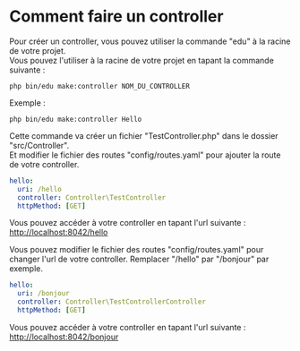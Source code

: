 # Comment faire un controller

Pour créer un controller, vous pouvez utiliser la commande "edu" à la racine de votre projet. \
Vous pouvez l'utiliser à la racine de votre projet en tapant la commande suivante :

```Shell
php bin/edu make:controller NOM_DU_CONTROLLER
```

Exemple :

```Shell
php bin/edu make:controller Hello
```

Cette commande va créer un fichier "TestController.php" dans le dossier "src/Controller". \
Et modifier le fichier des routes "config/routes.yaml" pour ajouter la route de votre controller.

```YAML
hello:
  uri: /hello
  controller: Controller\TestController
  httpMethod: [GET]
```

Vous pouvez accéder à votre controller en tapant l'url suivante : [http://localhost:8042/hello](http://localhost:8042/hello)

Vous pouvez modifier le fichier des routes "config/routes.yaml" pour changer l'url de votre controller.
Remplacer "/hello" par "/bonjour" par exemple.

```YAML
hello:
  uri: /bonjour
  controller: Controller\TestControllerController
  httpMethod: [GET]
```
Vous pouvez accéder à votre controller en tapant l'url suivante : [http://localhost:8042/bonjour](http://localhost:8042/bonjour)